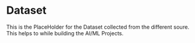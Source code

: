 # Dataset

This is the PlaceHolder for the Dataset collected from the different soure. This helps to while building the AI/ML Projects.
